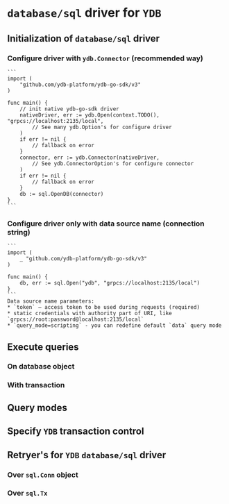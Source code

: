 # `database/sql` driver for `YDB`

## Initialization of `database/sql` driver

### Configure driver with `ydb.Connector` (recommended way)
    ```
    import (
        "github.com/ydb-platform/ydb-go-sdk/v3"
    )
    
    func main() {
        // init native ydb-go-sdk driver
        nativeDriver, err := ydb.Open(context.TODO(), "grpcs://localhost:2135/local",
            // See many ydb.Option's for configure driver
        )
        if err != nil {
            // fallback on error
        }
        connector, err := ydb.Connector(nativeDriver,
            // See ydb.ConnectorOption's for configure connector
        )
        if err != nil {
            // fallback on error
        }
        db := sql.OpenDB(connector)
    }
    ```
### Configure driver only with data source name (connection string)
    ```
    import (
        _ "github.com/ydb-platform/ydb-go-sdk/v3"
    )
    
    func main() {
        db, err := sql.Open("ydb", "grpcs://localhost:2135/local")
    }
    ```
    Data source name parameters:
    * `token` – access token to be used during requests (required)
    * static credentials with authority part of URI, like `grpcs://root:password@localhost:2135/local`
    * `query_mode=scripting` - you can redefine default `data` query mode

## Execute queries

### On database object

### With transaction

## Query modes

## Specify `YDB` transaction control 

## Retryer's for `YDB` `database/sql` driver

### Over `sql.Conn` object

### Over `sql.Tx`
